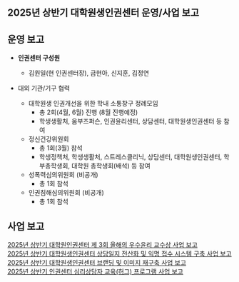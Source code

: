 
## 2025년 상반기 대학원생인권센터 운영/사업 보고

## 운영 보고

- **인권센터 구성원**
	- 김원일(현 인권센터장), 금현아, 신지훈, 김정연
	  
- 대외 기관/기구 협력
	-	대학원생 인권개선을 위한 학내 소통창구 정례모임
		- 총 2회(4월, 6월) 진행 (8월 진행예정)
		- 학생생활처, 옴부즈퍼슨, 인권윤리센터, 상담센터, 대학원생인권센터 등 참여
	- 정신건강위원회
		- 총 1회(3월) 참석  
		- 학생정책처, 학생생활처, 스트레스클리닉, 상담센터, 대학원생인권센터, 학부총학생회, 대학원 총학생회(배석) 등 참여
	- 성폭력심의위원회 (비공개)
		- 총 1회 참석
	- 인권침해심의위원회 (비공개)
		- 총 1회 참석
   

## 사업 보고
[2025년 상반기 대학원인권센터 제 3회 올해의 우수윤리 교수상 사업 보고](사업1.md)  <br/> 
[2025년 상반기 대학원생인권센터 상담일지 전산화 및 익명 접수 시스템 구축 사업 보고](사업2.md)  <br/> 
[2025년 상반기 대학원생인권센터 브랜딩 및 이미지 재구축 사업 보고](사업3.md)  <br/> 
[2025년 상반기 인권센터 심리상담자 교육(허그) 프로그램 사업 보고](사업4.md)